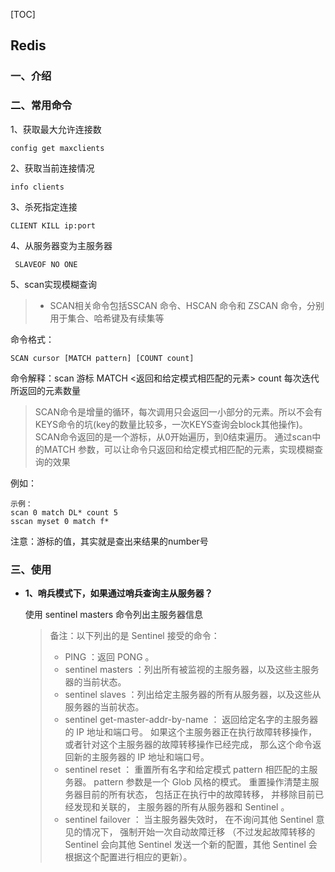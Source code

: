 [TOC]



## Redis

### 一、介绍

### 二、常用命令

1、获取最大允许连接数

```shell
config get maxclients
```

2、获取当前连接情况

```shell
info clients
```

3、杀死指定连接

```shell
CLIENT KILL ip:port   
```

4、从服务器变为主服务器

```shell
 SLAVEOF NO ONE
```

5、scan实现模糊查询

> - SCAN相关命令包括SSCAN 命令、HSCAN 命令和 ZSCAN 命令，分别用于集合、哈希键及有续集等
> 

命令格式：

 ```shell
 SCAN cursor [MATCH pattern] [COUNT count]
 ```

  命令解释：scan 游标 MATCH <返回和给定模式相匹配的元素> count 每次迭代所返回的元素数量

>   SCAN命令是增量的循环，每次调用只会返回一小部分的元素。所以不会有KEYS命令的坑(key的数量比较多，一次KEYS查询会block其他操作)。  
>   SCAN命令返回的是一个游标，从0开始遍历，到0结束遍历。
>   通过scan中的MATCH <pattern> 参数，可以让命令只返回和给定模式相匹配的元素，实现模糊查询的效果

例如：

```shell
示例：
scan 0 match DL* count 5 
sscan myset 0 match f*
```

注意：游标的值，其实就是查出来结果的number号

### 三、使用

- **1、哨兵模式下，如果通过哨兵查询主从服务器？**

  使用 sentinel masters  命令列出主服务器信息

  > 备注：以下列出的是 Sentinel 接受的命令：
  >
  > - PING ：返回 PONG 。
  > - sentinel masters ：列出所有被监视的主服务器，以及这些主服务器的当前状态。
  > - sentinel slaves ：列出给定主服务器的所有从服务器，以及这些从服务器的当前状态。
  > - sentinel get-master-addr-by-name ： 返回给定名字的主服务器的 IP 地址和端口号。 如果这个主服务器正在执行故障转移操作， 或者针对这个主服务器的故障转移操作已经完成， 那么这个命令返回新的主服务器的 IP 地址和端口号。
  > - sentinel reset ： 重置所有名字和给定模式 pattern 相匹配的主服务器。 pattern 参数是一个 Glob 风格的模式。 重置操作清楚主服务器目前的所有状态， 包括正在执行中的故障转移， 并移除目前已经发现和关联的， 主服务器的所有从服务器和 Sentinel 。
  > - sentinel failover ： 当主服务器失效时， 在不询问其他 Sentinel 意见的情况下， 强制开始一次自动故障迁移 （不过发起故障转移的 Sentinel 会向其他 Sentinel 发送一个新的配置，其他 Sentinel 会根据这个配置进行相应的更新）。



